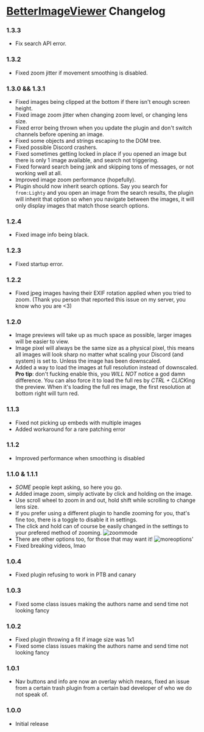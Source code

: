 # [BetterImageViewer](https://1lighty.github.io/BetterDiscordStuff/?plugin=BetterImageViewer "BetterImageViewer") Changelog
### 1.3.3
- Fix search API error.

### 1.3.2
- Fixed zoom jitter if movement smoothing is disabled.

### 1.3.0 && 1.3.1
- Fixed images being clipped at the bottom if there isn't enough screen height.
- Fixed image zoom jitter when changing zoom level, or changing lens size.
- Fixed error being thrown when you update the plugin and don't switch channels before opening an image.
- Fixed some objects and strings escaping to the DOM tree.
- Fixed possible Discord crashers.
- Fixed sometimes getting locked in place if you opened an image but there is only 1 image available, and search not triggering.
- Fixed forward search being jank and skipping tons of messages, or not working well at all.
- Improved image zoom performance (hopefully).
- Plugin should now inherit search options. Say you search for `from:Lighty` and you open an image from the search results, the plugin will inherit that option so when you navigate between the images, it will only display images that match those search options.

### 1.2.4
- Fixed image info being black.

### 1.2.3
- Fixed startup error.

### 1.2.2
- Fixed jpeg images having their EXIF rotation applied when you tried to zoom. (Thank you person that reported this issue on my server, you know who you are <3)

### 1.2.0
- Image previews will take up as much space as possible, larger images will be easier to view.
- Image pixel will always be the same size as a physical pixel, this means all images will look sharp no matter what scaling your Discord (and system) is set to. Unless the image has been downscaled.
- Added a way to load the images at full resolution instead of downscaled.  
**Pro tip**: don't fucking enable this, you *WILL NOT* notice a god damn difference. You can also force it to load the full res by *CTRL + CLICK*ing the preview. When it's loading the full res image, the first resolution at bottom right will turn red.

### 1.1.3
- Fixed not picking up embeds with multiple images
- Added workaround for a rare patching error

### 1.1.2
- Improved performance when smoothing is disabled

### 1.1.0 & 1.1.1
- *SOME* people kept asking, so here you go.
- Added image zoom, simply activate by click and holding on the image.
- Use scroll wheel to zoom in and out, hold shift while scrolling to change lens size.
- If you prefer using a different plugin to handle zooming for you, that's fine too, there is a toggle to disable it in settings.
- The click and hold can of course be easily changed in the settings to your prefered method of zooming.
![zoommode](https://i.imgur.com/A8HjQb9.png)
- There are other options too, for those that may want it!
![moreoptions](https://i.imgur.com/JGNe7Re.png)'
- Fixed breaking videos, lmao
### 1.0.4
- Fixed plugin refusing to work in PTB and canary

### 1.0.3
- Fixed some class issues making the authors name and send time not looking fancy

### 1.0.2
- Fixed plugin throwing a fit if image size was 1x1
- Fixed some class issues making the authors name and send time not looking fancy

### 1.0.1
- Nav buttons and info are now an overlay which means, fixed an issue from a certain trash plugin from a certain bad developer of who we do not speak of.

### 1.0.0
- Initial release
